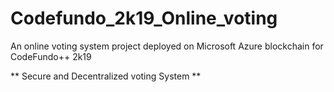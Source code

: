 # Codefundo_2k19_Online_voting
An online  voting system project deployed on Microsoft Azure blockchain for CodeFundo++ 2k19

** Secure and Decentralized voting System **


